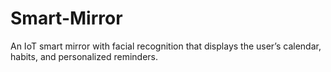 # Smart-Mirror
An IoT smart mirror with facial recognition that displays the user’s calendar, habits, and personalized reminders.
